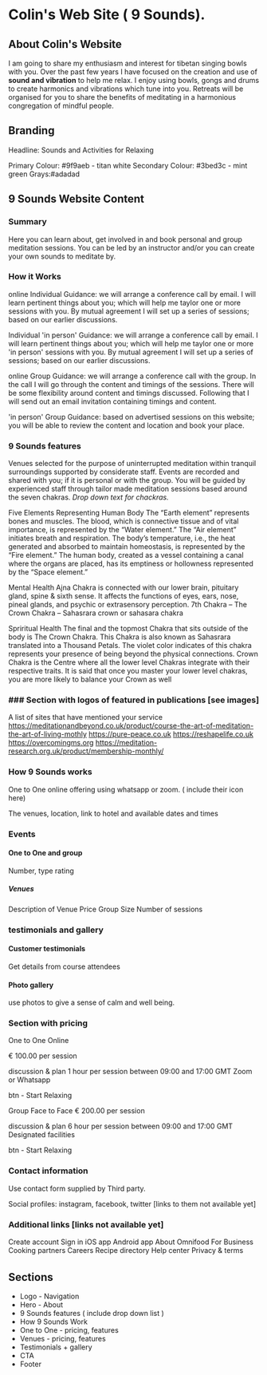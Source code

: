 # Colin's Web Site ( 9 Sounds).

## About Colin's Website

I am going to share my enthusiasm and interest for tibetan singing bowls with you. Over the past few years I have focused on the creation and use of <strong>sound and vibration</strong> to help me relax. I enjoy using bowls, gongs and drums to create harmonics and vibrations which tune into you. Retreats will be organised for you to share the benefits of meditating in a harmonious congregation of mindful people.

## Branding

Headline: Sounds and Activities for Relaxing

Primary Colour: #9f9aeb - titan white
Secondary Colour: #3bed3c - mint green
Grays:#adadad

## 9 Sounds Website Content

### Summary

Here you can learn about, get involved in and book personal and group meditation sessions. You can be led by an instructor and/or you can create your own sounds to meditate by.

### How it Works

online Individual Guidance: we will arrange a conference call by email. I will learn pertinent things about you; which will help me taylor one or more sessions with you. By mutual agreement I will set up a series of sessions; based on our earlier discussions.

Individual 'in person' Guidance: we will arrange a conference call by email. I will learn pertinent things about you; which will help me taylor one or more 'in person' sessions with you. By mutual agreement I will set up a series of sessions; based on our earlier discussions.

online Group Guidance: we will arrange a conference call with the group. In the call I will go through the content and timings of the sessions. There will be some flexibility around content and timings discussed. Following that I will send out an email invitation containing timings and content.

'in person' Group Guidance: based on advertised sessions on this website; you will be able to review the content and location and book your place.

### 9 Sounds features

Venues selected for the purpose of uninterrupted meditation within tranquil surroundings supported by considerate staff. Events are recorded and shared with you; if it is personal or with the group. You will be guided by experienced staff through tailor made meditation sessions based around the seven chakras. <i>Drop down text for chackras.</i>

Five Elements Representing Human Body
The “Earth element” represents bones and muscles. The blood, which is connective tissue and of vital importance, is represented by the “Water element.” The “Air element” initiates breath and respiration. The body’s temperature, i.e., the heat generated and absorbed to maintain homeostasis, is represented by the “Fire element.” The human body, created as a vessel containing a canal where the organs are placed, has its emptiness or hollowness represented by the “Space element.”

Mental Health
Ajna Chakra is connected with our lower brain, pituitary gland, spine & sixth sense. It affects the functions of eyes, ears, nose, pineal glands, and psychic or extrasensory perception.
7th Chakra – The Crown Chakra – Sahasrara
crown or sahasara chakra

Spriritual Health
The final and the topmost Chakra that sits outside of the body is The Crown Chakra. This Chakra is also known as Sahasrara translated into a Thousand Petals.
The violet color indicates of this chakra represents your presence of being beyond the physical connections.
Crown Chakra is the Centre where all the lower level Chakras integrate with their respective traits. It is said that once you master your lower level chakras, you are more likely to balance your Crown as well

### ### Section with logos of featured in publications [see images]

A list of sites that have mentioned your service
https://meditationandbeyond.co.uk/product/course-the-art-of-meditation-the-art-of-living-mothly
https://pure-peace.co.uk
https://reshapelife.co.uk
https://overcomingms.org
https://meditation-research.org.uk/product/membership-monthly/

### How 9 Sounds works

One to One online offering using whatsapp or zoom. ( include their icon here)

The venues, location, link to hotel and available dates and times

### Events

#### One to One and group

Number, type rating

##### Venues

Description of Venue
Price
Group Size
Number of sessions

### testimonials and gallery

#### Customer testimonials

Get details from course attendees

#### Photo gallery

use photos to give a sense of calm and well being.

### Section with pricing

One to One Online

€ 100.00
per session

discussion & plan
1 hour per session
between 09:00 and 17:00 GMT
Zoom or Whatsapp

btn - Start Relaxing

Group Face to Face
€ 200.00
per session

discussion & plan
6 hour per session
between 09:00 and 17:00 GMT
Designated facilities

btn - Start Relaxing

### Contact information

Use contact form supplied by Third party.

Social profiles: instagram, facebook, twitter [links to them not available yet]

### Additional links [links not available yet]

Create account
Sign in
iOS app
Android app
About Omnifood
For Business
Cooking partners
Careers
Recipe directory
Help center
Privacy & terms

######

## Sections

- Logo - Navigation
- Hero - About
- 9 Sounds features ( include drop down list )
- How 9 Sounds Work
- One to One - pricing, features
- Venues - pricing, features
- Testimonials + gallery
- CTA
- Footer
